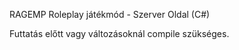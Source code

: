 RAGEMP Roleplay játékmód - Szerver Oldal (C#)

Futtatás előtt vagy változásoknál compile szükséges.

